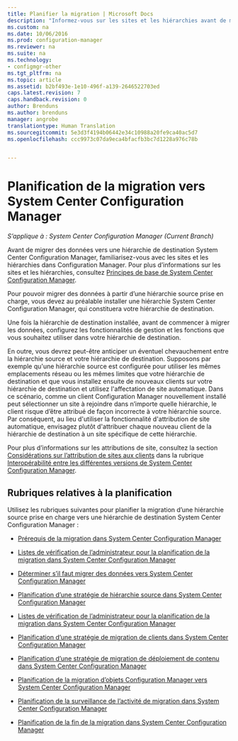 ```yaml
---
title: Planifier la migration | Microsoft Docs
description: "Informez-vous sur les sites et les hiérarchies avant de migrer des données vers une hiérarchie de destination System Center Configuration Manager."
ms.custom: na
ms.date: 10/06/2016
ms.prod: configuration-manager
ms.reviewer: na
ms.suite: na
ms.technology:
- configmgr-other
ms.tgt_pltfrm: na
ms.topic: article
ms.assetid: b2bf493e-1e10-496f-a139-2646522703ed
caps.latest.revision: 7
caps.handback.revision: 0
author: Brenduns
ms.author: brenduns
manager: angrobe
translationtype: Human Translation
ms.sourcegitcommit: 5e3d3f4194b06442e34c10988a20fe9ca40ac5d7
ms.openlocfilehash: ccc9973c07da9eca4bfacfb3bc7d1228a976c78b


---
```

# <a name="planning-for-migration-to-system-center-configuration-manager"></a>Planification de la migration vers System Center Configuration Manager

*S’applique à : System Center Configuration Manager (Current Branch)*

Avant de migrer des données vers une hiérarchie de destination System Center Configuration Manager, familiarisez-vous avec les sites et les hiérarchies dans Configuration Manager. Pour plus d’informations sur les sites et les hiérarchies, consultez [Principes de base de System Center Configuration Manager](../../core/understand/fundamentals.md).  

 Pour pouvoir migrer des données à partir d’une hiérarchie source prise en charge, vous devez au préalable installer une hiérarchie System Center Configuration Manager, qui constituera votre hiérarchie de destination.  

 Une fois la hiérarchie de destination installée, avant de commencer à migrer les données, configurez les fonctionnalités de gestion et les fonctions que vous souhaitez utiliser dans votre hiérarchie de destination.  

 En outre, vous devrez peut-être anticiper un éventuel chevauchement entre la hiérarchie source et votre hiérarchie de destination. Supposons par exemple qu'une hiérarchie source est configurée pour utiliser les mêmes emplacements réseau ou les mêmes limites que votre hiérarchie de destination et que vous installez ensuite de nouveaux clients sur votre hiérarchie de destination et utilisez l'affectation de site automatique. Dans ce scénario, comme un client Configuration Manager nouvellement installé peut sélectionner un site à rejoindre dans n’importe quelle hiérarchie, le client risque d’être attribué de façon incorrecte à votre hiérarchie source. Par conséquent, au lieu d'utiliser la fonctionnalité d'attribution de site automatique, envisagez plutôt d'attribuer chaque nouveau client de la hiérarchie de destination à un site spécifique de cette hiérarchie.  

 Pour plus d’informations sur les attributions de site, consultez la section [Considérations sur l’attribution de sites aux clients](../../core/plan-design/hierarchy/interoperability-between-different-versions.md#BKMK_SupConfigSiteAssignment) dans la rubrique [Interopérabilité entre les différentes versions de System Center Configuration Manager](../../core/plan-design/hierarchy/interoperability-between-different-versions.md).  

## <a name="planning-topics"></a>Rubriques relatives à la planification  
 Utilisez les rubriques suivantes pour planifier la migration d’une hiérarchie source prise en charge vers une hiérarchie de destination System Center Configuration Manager :  

-   [Prérequis de la migration dans System Center Configuration Manager](../../core/migration/prerequisites-for-migration.md)  

-   [Listes de vérification de l’administrateur pour la planification de la migration dans System Center Configuration Manager](../../core/migration/administrator-checklists-for-migration-planning.md)  

-   [Déterminer s’il faut migrer des données vers System Center Configuration Manager](../../core/migration/determine-whether-to-migrate-data.md)  

-   [Planification d’une stratégie de hiérarchie source dans System Center Configuration Manager](../../core/migration/planning-a-source-hierarchy-strategy.md)  

-   [Listes de vérification de l’administrateur pour la planification de la migration dans System Center Configuration Manager](../../core/migration/administrator-checklists-for-migration-planning.md)  

-   [Planification d’une stratégie de migration de clients dans System Center Configuration Manager](../../core/migration/planning-a-client-migration-strategy.md)  

-   [Planification d’une stratégie de migration de déploiement de contenu dans System Center Configuration Manager](../../core/migration/planning-a-content-deployment-migration-strategy.md)  

-   [Planification de la migration d’objets Configuration Manager vers System Center Configuration Manager](../../core/migration/planning-for-the-migration-of-objects.md)  

-   [Planification de la surveillance de l’activité de migration dans System Center Configuration Manager](../../core/migration/planning-to-monitor-migration-activity.md)  

-   [Planification de la fin de la migration dans System Center Configuration Manager](../../core/migration/planning-to-complete-migration.md)  



<!--HONumber=Dec16_HO3-->


